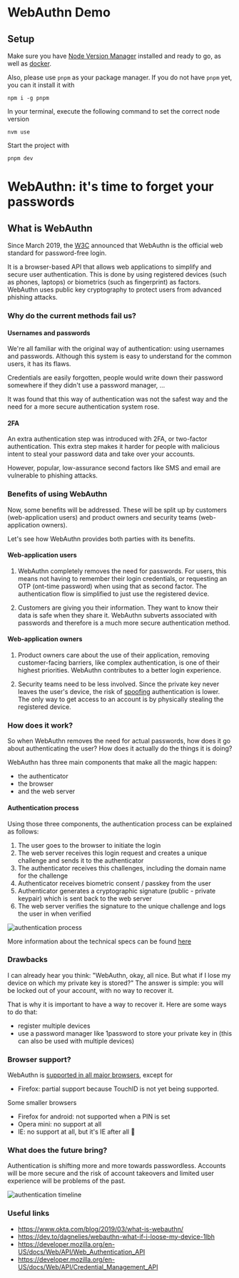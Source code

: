 # WebAuthn Demo

## Setup

Make sure you have [Node Version Manager](https://github.com/nvm-sh/nvm) installed and ready to go, as well as
[docker](https://docs.docker.com/engine/install/).

Also, please use `pnpm` as your package manager. If you do not have `pnpm` yet, you can it install it with

```shell
npm i -g pnpm
```

In your terminal, execute the following command to set the correct node version

```shell
nvm use
```

Start the project with

```shell
pnpm dev
```

# WebAuthn: it's time to forget your passwords

## What is WebAuthn

Since March 2019, 
the [W3C](https://venturebeat.com/security/w3c-approves-webauthn-as-the-web-standard-for-password-free-logins/) announced
that WebAuthn is the official web standard for password-free login.

It is a browser-based API that allows web applications to simplify and secure user authentication.
This is done by using registered devices (such as phones, laptops) or biometrics (such as fingerprint) as factors.
WebAuthn uses public key cryptography to protect users from advanced phishing attacks.

### Why do the current methods fail us?

#### Usernames and passwords

We're all familiar with the original way of authentication: using usernames and passwords.
Although this system is easy to understand for the common users, it has its flaws.

Credentials are easily forgotten,
people would write down their password somewhere if they didn't use a password manager, ...

It was found that this way of authentication was not the safest way and the need for a more secure authentication system
rose.

#### 2FA

An extra authentication step was introduced with 2FA, or two-factor authentication.
This extra step makes it harder for people with malicious intent to steal your password data and take over your
accounts.

However, popular, low-assurance second factors like SMS and email are vulnerable to phishing attacks.

### Benefits of using WebAuthn

Now, some benefits will be addressed. 
These will be split up by customers (web-application users) and product owners and security teams
(web-application owners).

Let's see how WebAuthn provides both parties with its benefits.

#### Web-application users

1. WebAuthn completely removes the need for passwords.
For users, this means not having to remember their login credentials, or requesting an OTP (ont-time password) when 
using that as second factor.
The authentication flow is simplified to just use the registered device.

2. Customers are giving you their information. They want to know their data is safe when they share it.
WebAuthn subverts associated with passwords and therefore is a much more secure authentication method.

#### Web-application owners

1. Product owners care about the use of their application, removing customer-facing barriers, 
like complex authentication, is one of their highest priorities.
WebAuthn contributes to a better login experience.

2. Security teams need to be less involved. Since the private key never leaves the user's device,
the risk of [spoofing](https://usa.kaspersky.com/resource-center/definitions/spoofing) authentication is lower.
The only way to get access to an account is by physically stealing the registered device.

### How does it work?

So when WebAuthn removes the need for actual passwords, how does it go about authenticating the user? 
How does it actually do the things it is doing?

WebAuthn has three main components that make all the magic happen:
- the authenticator
- the browser
- and the web server

#### Authentication process

Using those three components, the authentication process can be explained as follows:

1. The user goes to the browser to initiate the login
2. The web server receives this login request and creates a unique challenge and sends it to the authenticator
3. The authenticator receives this challenges, including the domain name for the challenge
4. Authenticator receives biometric consent / passkey from the user
5. Authenticator generates a cryptographic signature (public - private keypair) which is sent back to the web server
6. The web server verifies the signature to the unique challenge and logs the user in when verified

![authentication process](https://gist.github.com/assets/42315197/4f38a8ce-13c3-467d-94c6-0e026eef1709)

More information about the technical specs can be found [here](https://www.w3.org/TR/webauthn/) 

### Drawbacks

I can already hear you think: 
"WebAuthn, okay, all nice. But what if I lose my device on which my private key is stored?"
The answer is simple: you will be locked out of your account, with no way to recover it.

That is why it is important to have a way to recover it.
Here are some ways to do that:
- register multiple devices
- use a password manager like 1password to store your private key in (this can also be used with multiple devices)

### Browser support?

WebAuthn is [supported in all major browsers](https://caniuse.com/?search=webauthn), except for 
- Firefox: partial support because TouchID is not yet being supported.

Some smaller browsers
- Firefox for android: not supported when a PIN is set
- Opera mini: no support at all
- IE: no support at all, but it's IE after all 🙈

### What does the future bring?

Authentication is shifting more and more towards passwordless.
Accounts will be more secure and the risk of account takeovers and limited user experience will be problems of the past.

![authentication timeline](https://gist.github.com/assets/42315197/2fde34f4-59e4-49d9-b674-8512658ffb08)

### Useful links

- https://www.okta.com/blog/2019/03/what-is-webauthn/
- https://dev.to/dagnelies/webauthn-what-if-i-loose-my-device-1lbh
- https://developer.mozilla.org/en-US/docs/Web/API/Web_Authentication_API
- https://developer.mozilla.org/en-US/docs/Web/API/Credential_Management_API
